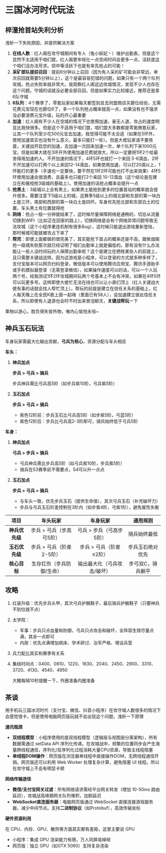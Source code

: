 # 三国冰河时代玩法

## 梓潼抢首站失利分析

浅析一下失败原因，并提供解决方案

1. **在线人数**：红人阁在攻守城期间有专人（兔小妖妃丶）维护出勤表，但是这个显然不太适用于咱们盟，红人阁更年轻化一点空闲时间会更多一点，活跃度这个咱们没办法苛求。但中等活跃下也是有率先抢占的可能！
2. **采矿部队提前召回**：提前6分钟以上召回（因为有人采的矿可能会非常远，单次召回就需要5分钟以上），这个是最容易犯错的问题，如果只有一个两个队列攻城，抢占失败率就非常大。我观察红人阁这边攻城情况，发现不少人也存在这个问题。守城的话就没必要全部召回，但是如果实力比较接近，推荐还是拿6队守城
3. **6队列**：4个赛季了，零氪玩家如果每天都签到且去同盟商店买爵位经验，无需花费元宝现在也爵位6了，多一个队列抢占概率就高一点，如果没有也不强求没必要浪费元宝升级，玩的开心最重要
4. **加速**：红人阁有不少人在空城的情况下也使用加速，豪无人道，攻占的速度明显比我快很多。但是这个不适用于咱们盟，咱们盟大多数都是零氪微氪玩家，让其一个队列至少花500元宝去加速，我觉得可能不太合适（如果在5环外，使用加速其实也没有什么意义，最多只能打一轮）。但是大佬玩家请不要吝啬，关键战开启您的加速，去加速一次回来加速一次，单个队列下来1000元宝。但是如果大佬在3环开外使用加速花费就很大，所以一定要把1环2个给最舍得用加速的人。不开加速的情况下，4环5环也就打一个来回 5-6滴血，2环不开加速可以打两个以上来回12-14滴血，如果使用加速，可以打20滴以上，1环能打的更多（手速也一定要快，要不然在1环2环可能也打不出来效果）4环5环使用加速会很浪费，且最多也只能打2个来回 10-12滴血（这个结论是在建立在和傲视抢3级城的基础上）。使用加速的话抢占概率会提升一点
5. **抢黑土**：3级城以上会有黑土，如果黑土能抢到更多的位置首站的概率就会提升很多。需要注意下5级以上的城，这赛季5级以上的城北部和东部的第一块白土是三环，南部和西部的第一块白土是四环。车身优先抢北部和东部白土的位置，车头黑土有位置就得抢
6. **网络**：抢占一般一分钟就结束了，这时候尽量保障网络是通畅的，切忌从流量切换到WIFI（比如正在回家的路上），切换网络是会有个网络异常问题导致无法攻城（这个小程序重连机制有很多Bug），这时候只能退出游戏重新登陆，那时候城可能就被攻占下来了
7. **帮完**：即使上面都做的很完美了，其实能抢下首占的概率还是不高，跟紫烟阁抢一级城失败那次就已经证明了咱们出勤率上就是偏低的。那有没有什么办法能让一些人没时间玩的人保障出勤率呢？这个是建立在牺牲某些人的前提上，且只需要关键战这样。因为这游戏是小程序，可以登录的方式就多种多样了，支付宝版本可以网页扫码登录，微信版本可以使用腾讯应用宝、腾讯手游助手或手机模拟器登录（无需登录微信），如果操作速度可以的话，可以一个人玩两个号，经我测试1环2环攻城期间玩两个号基本上不会有冲突，如果在4环5环可以玩更多号。这样即使大佬忙无法在线也可以让小弟们顶上（红人关键战大佬有事的话就会找人帮忙顶上）。帮玩的前提是建立在信任关系的基础上，红人每天晚上在全民K歌上面一起嗨（里面已有58人），会加速建立彼此信任关系，所以即使有人退游也会时不时出来冒泡聊天，**关键战帮玩**一下

乘物以游心，胜负得失皆外物，唯内心愉悦永恒~



## 神兵玉石玩法

车身玩家需最大化输出贡献，**弓兵为核心**，资源分配与车头相反

**车头：**

1. **神兵加点**

   **步兵 > 弓兵 > 骑兵**

   步兵神兵需比弓兵高5阶（如步兵紫10阶，弓兵紫5阶）

2. **玉石加点**

   **步兵 > 弓兵 > 骑兵**

   - 紫色12阶前：步兵玉石比弓兵高5阶（如步紫5阶，弓蓝5阶）
   - 紫色12阶后：步兵比弓兵高2-3阶即可，骑兵始终低于弓兵5阶

**车身：**

1. **神兵加点**

   **弓兵 > 步兵 > 骑兵**

   - 弓兵神兵需比步兵高5阶（如弓兵紫10阶，步兵紫5阶）
   - 骑兵在S3赛季前不需要点，S4可以升一点点

2. **玉石加点**

   **步兵 > 弓兵 > 骑兵**

   - 与车头一致，优先步兵玉石（提供生命值），其次弓兵玉石（补充破坏力）
   - 步兵与弓兵玉石阶差控制在3阶内（如步紫4阶，弓紫1阶），避免属性失衡

|    **项目**    |       **车头玩家**        |        **车身玩家**         |   **通用规则**    |
| :------------: | :-----------------------: | :-------------------------: | :---------------: |
| **神兵优先级** | 步兵 > 弓兵（步高弓5阶）  |  弓兵 > 步兵（弓高步5阶）   |   骑兵始终最低    |
| **玉石优先级** | 步兵 > 弓兵（阶差2-5阶）  |   步兵 > 弓兵（阶差≤2阶）   | 步兵玉石绝对优先  |
|  **核心目标**  | 生存扛伤（步兵防御/生命） | 输出最大化（弓兵攻击/破坏） | 步弓双C，骑兵躺平 |



## 攻略

1. 红装升级：优先步兵头甲，其次弓兵护腕鞋子，最后骑兵护腕鞋子（只要神兵不到位就不点）

2. 太学院：

   - 军事：步兵只点血量和防御，弓兵只点攻击和破坏，全阵容生效尽量点满，其余一点即可
   - 内政：优先点满增加病床、学术研讨、治军严格、增设兵营

3. 兵力配比其实和赛季有关系

4. 集结时间点：0400、0810、1220、1630、2040、2450、2900、3310、3720、4130、4540、4950

   大概每隔10秒提醒一下，外圈准备内圈准备



## 茶谈

用手机玩三国冰河时代（支付宝、微信、抖音小程序）在攻守城人数很多的情况下会感觉很卡，但是使用电脑网页版玩就不会出现这个问题，浅析一下原理

**通讯瓶颈**

- **双线程模型**：小程序使用的是双线程模型（逻辑层与视图层分离架构），所有数据需通过 setData API 序列化传递。在攻城战中，频繁的位置同步会产生海量跨线程通信，序列化/反序列化过程消耗大量CPU资源，导致主线程阻塞
- **单线程DOM操作**：网页版在浏览器单线程中直接操作DOM，无跨线程通信开销。网页版还可以利用 Web Worker 处理复杂计算，避免阻塞 UI 线程。所以在攻守城上不会有明显卡顿

**网络传输途径**

- **微信/支付宝网关过滤**：所有网络请求需经平台网关转发（增加 10-50ms 路由延迟），攻城战高峰期网关队列堆积，加剧延迟
- **WebSocket直连服务器**：电脑网页版通过 WebSocket 直接连接游戏服务器，减少中间节点。支持**二进制协议**（如Protobuf），高效传输坐标

**硬件资源利用**

在 CPU、内存、GPU、散热等方面其实都有差距，这里主要说 GPU

- 小程序：集成 GPU 渲染能力有限，万人同屏易掉帧
- 网页版：独立 GPU（如GTX 5060）支持复杂渲染